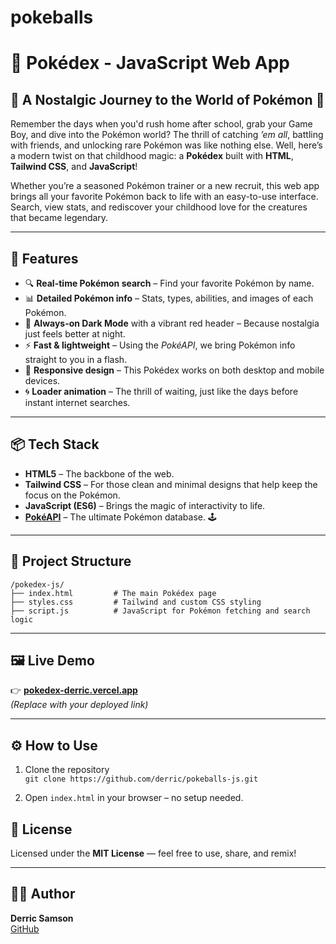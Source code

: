 # pokeballs
# 🔴 Pokédex - JavaScript Web App

## 🌟 A Nostalgic Journey to the World of Pokémon 🌟

Remember the days when you'd rush home after school, grab your Game Boy, and dive into the Pokémon world? The thrill of catching *’em all*, battling with friends, and unlocking rare Pokémon was like nothing else. Well, here’s a modern twist on that childhood magic: a **Pokédex** built with **HTML**, **Tailwind CSS**, and **JavaScript**!

Whether you’re a seasoned Pokémon trainer or a new recruit, this web app brings all your favorite Pokémon back to life with an easy-to-use interface. Search, view stats, and rediscover your childhood love for the creatures that became legendary.

---

## 🚀 Features

- 🔍 **Real-time Pokémon search** – Find your favorite Pokémon by name.
- 📊 **Detailed Pokémon info** – Stats, types, abilities, and images of each Pokémon.
- 🎨 **Always-on Dark Mode** with a vibrant red header – Because nostalgia just feels better at night.
- ⚡ **Fast & lightweight** – Using the *PokéAPI*, we bring Pokémon info straight to you in a flash.
- 📱 **Responsive design** – This Pokédex works on both desktop and mobile devices.
- 🌀 **Loader animation** – The thrill of waiting, just like the days before instant internet searches.

---

## 📦 Tech Stack

- **HTML5** – The backbone of the web.
- **Tailwind CSS** – For those clean and minimal designs that help keep the focus on the Pokémon.
- **JavaScript (ES6)** – Brings the magic of interactivity to life.
- **[PokéAPI](https://pokeapi.co/)** – The ultimate Pokémon database. 🕹️

---

## 📁 Project Structure

```
/pokedex-js/
├── index.html         # The main Pokédex page
├── styles.css         # Tailwind and custom CSS styling
├── script.js          # JavaScript for Pokémon fetching and search logic

```

---

## 🖼 Live Demo

👉 **[pokedex-derric.vercel.app](https://pokedex-derric.vercel.app)**  
*(Replace with your deployed link)*

---

## ⚙️ How to Use

1. Clone the repository  
   `git clone https://github.com/derric/pokeballs-js.git`

2. Open `index.html` in your browser – no setup needed.



## 📝 License

Licensed under the **MIT License** — feel free to use, share, and remix!

---

## 👨‍💻 Author

**Derric Samson**  
[GitHub](https://github.com/derric01)  
